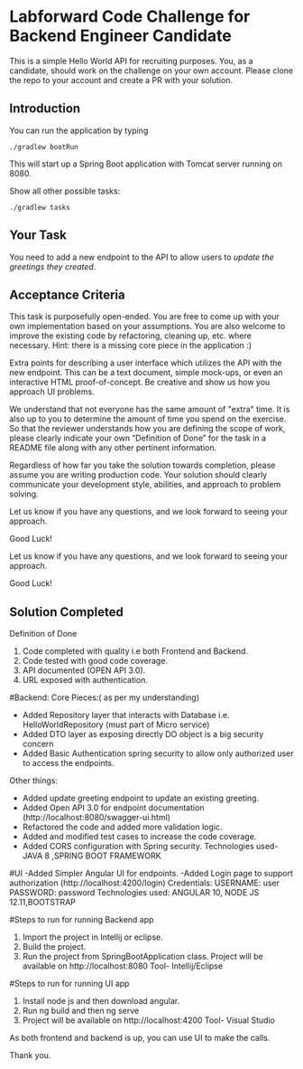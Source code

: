 # Labforward Code Challenge for Backend Engineer Candidate

This is a simple Hello World API for recruiting purposes. You, as a candidate, should work on the challenge on your own account. Please clone the repo to your account and create a PR with your solution. 

## Introduction

You can run the application by typing

	./gradlew bootRun

This will start up a Spring Boot application with Tomcat server running on 8080.

Show all other possible tasks:

	./gradlew tasks
	
## Your Task	

You need to add a new endpoint to the API to allow users to *update the greetings they created*. 

## Acceptance Criteria

This task is purposefully open-ended. You are free to come up with your own implementation based on your assumptions. You are also welcome to improve the existing code by refactoring, cleaning up, etc. where necessary. Hint: there is a missing core piece in the application :) 

Extra points for describing a user interface which utilizes the API with the new endpoint. This can be a text document, simple mock-ups, or even an interactive HTML proof-of-concept. Be creative and show us how you approach UI problems.

We understand that not everyone has the same amount of "extra" time. It is also up to you to determine the amount of time you spend on the exercise. So that the reviewer understands how you are defining the scope of work, please clearly indicate your own “Definition of Done” for the task in a README file along with any other pertinent information.

Regardless of how far you take the solution towards completion, please assume you are writing production code. Your solution should clearly communicate your development style, abilities, and approach to problem solving. 

Let us know if you have any questions, and we look forward to seeing your approach.

Good Luck!

Let us know if you have any questions, and we look forward to seeing your approach.

Good Luck!

## Solution Completed

Definition of Done
1. Code completed with quality i.e both Frontend and Backend.
2. Code tested with good code coverage.
3. API documented (OPEN API 3.0).
4. URL exposed with authentication.

#Backend:
Core Pieces:( as per my understanding)
- Added Repository layer that interacts with Database i.e. HelloWorldRepository (must part of Micro service)
- Added DTO layer as exposing directly DO object is a big security concern
- Added Basic Authentication spring security to allow only authorized user to access the endpoints.

Other things:
- Added update greeting endpoint to update an existing greeting.
- Added Open API 3.0 for endpoint documentation (http://localhost:8080/swagger-ui.html)
- Refactored the code and added more validation logic.
- Added and modified test cases to increase the code coverage.
- Added CORS configuration with Spring security.
  Technologies used- JAVA 8 ,SPRING BOOT FRAMEWORK
  
#UI 
-Added Simpler Angular UI for endpoints.
-Added Login page to support authorization (http://localhost:4200/login)
Credentials:
USERNAME: user
PASSWORD: password
 Technologies used: ANGULAR 10, NODE JS 12.11,BOOTSTRAP


#Steps to run for running Backend app
1. Import the project in Intellij or eclipse.
2. Build the project.
3. Run the project from SpringBootApplication class.
Project will be available on http://localhost:8080
Tool- Intellij/Eclipse

#Steps to run for running UI app
1. Install node js and then download angular.
2. Run ng build and then ng serve
3. Project will be available on http://localhost:4200
Tool- Visual Studio

As both frontend and backend is up, you can use UI to make the calls.

Thank you.